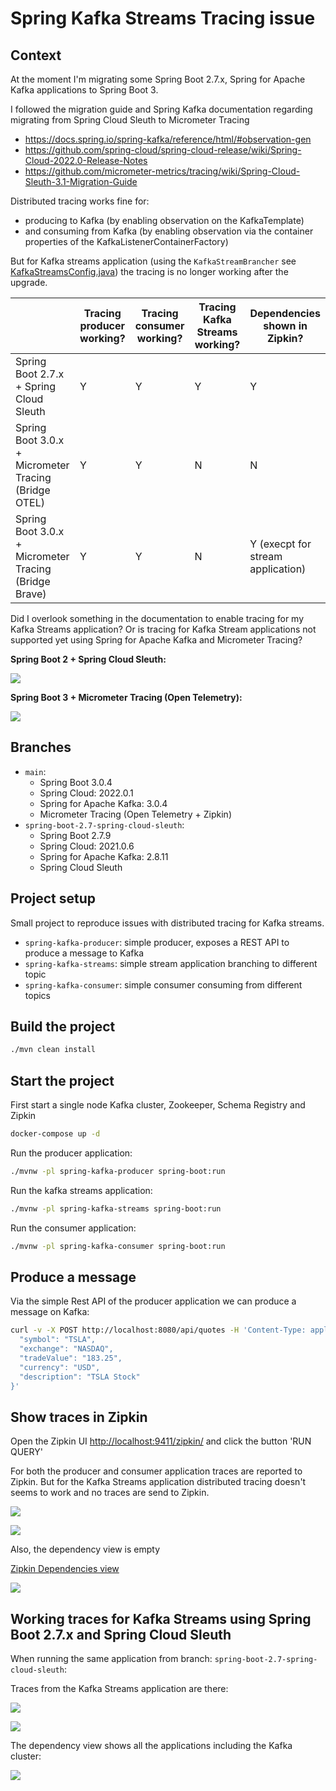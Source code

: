 # Spring Kafka Streams Tracing issue

## Context

At the moment I'm migrating some Spring Boot 2.7.x, Spring for Apache Kafka applications to Spring Boot 3.

I followed the migration guide and Spring Kafka documentation regarding migrating from Spring Cloud Sleuth to Micrometer Tracing 
* https://docs.spring.io/spring-kafka/reference/html/#observation-gen
* https://github.com/spring-cloud/spring-cloud-release/wiki/Spring-Cloud-2022.0-Release-Notes
* https://github.com/micrometer-metrics/tracing/wiki/Spring-Cloud-Sleuth-3.1-Migration-Guide

Distributed tracing works fine for:
* producing to Kafka (by enabling observation on the KafkaTemplate) 
* and consuming from Kafka (by enabling observation via the container properties of the KafkaListenerContainerFactory) 

But for Kafka streams application (using the `KafkaStreamBrancher` see [KafkaStreamsConfig.java](spring-kafka-streams/src/main/java/nl/jtim/kafka/streams/config/KafkaStreamsConfig.java)) the tracing is no longer working after the upgrade.

|                                                       | Tracing producer working? | Tracing consumer working? | Tracing Kafka Streams working? | Dependencies shown in Zipkin?     |
|-------------------------------------------------------|---------------------------|---------------------------|--------------------------------|-----------------------------------|
| Spring Boot 2.7.x + Spring Cloud Sleuth               | Y                         | Y                         | Y                              | Y                                 |
| Spring Boot 3.0.x + Micrometer Tracing (Bridge OTEL)  | Y                         | Y                         | N                              | N                                 |
| Spring Boot 3.0.x + Micrometer Tracing (Bridge Brave) | Y                         | Y                         | N                              | Y (execpt for stream application) |


Did I overlook something in the documentation to enable tracing for my Kafka Streams application?
Or is tracing for Kafka Stream applications not supported yet using Spring for Apache Kafka and Micrometer Tracing?

**Spring Boot 2 + Spring Cloud Sleuth:**

![](images/spring-boot-2-zipkin-traces-overview.png)


**Spring Boot 3 + Micrometer Tracing (Open Telemetry):**

![](images/spring-boot-3-zipkin-traces-overview.png)


## Branches

* `main`: 
  * Spring Boot 3.0.4
  * Spring Cloud: 2022.0.1
  * Spring for Apache Kafka: 3.0.4
  * Micrometer Tracing (Open Telemetry + Zipkin)
* `spring-boot-2.7-spring-cloud-sleuth`: 
  * Spring Boot 2.7.9
  * Spring Cloud: 2021.0.6
  * Spring for Apache Kafka: 2.8.11 
  * Spring Cloud Sleuth

## Project setup

Small project to reproduce issues with distributed tracing for Kafka streams.

* `spring-kafka-producer`: simple producer, exposes a REST API to produce a message to Kafka
* `spring-kafka-streams`: simple stream application branching to different topic
* `spring-kafka-consumer`: simple consumer consuming from different topics

## Build the project

```bash
./mvn clean install
```

## Start the project

First start a single node Kafka cluster, Zookeeper, Schema Registry and Zipkin

```bash
docker-compose up -d
```

Run the producer application:

```bash
./mvnw -pl spring-kafka-producer spring-boot:run 
```

Run the kafka streams application:

```bash
./mvnw -pl spring-kafka-streams spring-boot:run 
```

Run the consumer application:

```bash
./mvnw -pl spring-kafka-consumer spring-boot:run 
```

## Produce a message

Via the simple Rest API of the producer application we can produce a message on Kafka:

```bash
curl -v -X POST http://localhost:8080/api/quotes -H 'Content-Type: application/json' -d '{
  "symbol": "TSLA",
  "exchange": "NASDAQ",
  "tradeValue": "183.25",
  "currency": "USD",
  "description": "TSLA Stock"
}'
```

## Show traces in Zipkin

Open the Zipkin UI [http://localhost:9411/zipkin/](http://localhost:9411/zipkin/) and click the button 'RUN QUERY'

For both the producer and consumer application traces are reported to Zipkin.
But for the Kafka Streams application distributed tracing doesn't seems to work and no traces are send to Zipkin.

![](images/spring-boot-3-zipkin-traces-overview.png)

![](images/spring-boot-3-zipkin-traces-details.png)

Also, the dependency view is empty 

[Zipkin Dependencies view](http://localhost:9411/zipkin/dependency)

![](images/spring-boot-3-zipkin-traces-dependencies-empty.png)

## Working traces for Kafka Streams using Spring Boot 2.7.x and Spring Cloud Sleuth

When running the same application from branch: `spring-boot-2.7-spring-cloud-sleuth`:

Traces from the Kafka Streams application are there:

![](images/spring-boot-2-zipkin-traces-overview.png)

![](images/spring-boot-2-zipkin-traces-details.png)

The dependency view shows all the applications including the Kafka cluster:

![](images/spring-boot-2-zipkin-traces-dependencies-shown.png)

